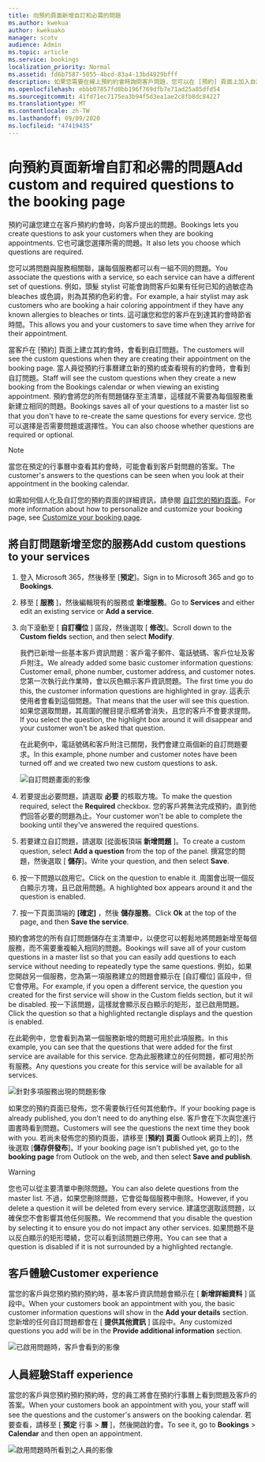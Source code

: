 ```yaml
---
title: 向預約頁面新增自訂和必需的問題
ms.author: kwekua
author: kwekuako
manager: scotv
audience: Admin
ms.topic: article
ms.service: bookings
localization_priority: Normal
ms.assetid: fd6b7587-5055-4bcd-83a4-13bd4929bfff
description: 如果您需要在線上預約約會時詢問客戶問題，您可以在 [預約] 頁面上加入自訂問題及必要的問題。
ms.openlocfilehash: ebbb07857fd8bb196f769dfb7e71ad25a85dfd54
ms.sourcegitcommit: 41fd71ec7175ea3b94f5d3ea1ae2c8fb8dc84227
ms.translationtype: MT
ms.contentlocale: zh-TW
ms.lasthandoff: 09/09/2020
ms.locfileid: "47419435"
---
```

# <a name="add-custom-and-required-questions-to-the-booking-page"></a><span data-ttu-id="652d7-103">向預約頁面新增自訂和必需的問題</span><span class="sxs-lookup"><span data-stu-id="652d7-103">Add custom and required questions to the booking page</span></span>

<span data-ttu-id="652d7-104">預約可讓您建立在客戶預約約會時，向客戶提出的問題。</span><span class="sxs-lookup"><span data-stu-id="652d7-104">Bookings lets you create questions to ask your customers when they are booking appointments.</span></span> <span data-ttu-id="652d7-105">它也可讓您選擇所需的問題。</span><span class="sxs-lookup"><span data-stu-id="652d7-105">It also lets you choose which questions are required.</span></span>

<span data-ttu-id="652d7-106">您可以將問題與服務相關聯，讓每個服務都可以有一組不同的問題。</span><span class="sxs-lookup"><span data-stu-id="652d7-106">You associate the questions with a service, so each service can have a different set of questions.</span></span> <span data-ttu-id="652d7-107">例如，頭髮 stylist 可能會詢問客戶如果有任何已知的過敏症為 bleaches 或色調，則為其預約色彩約會。</span><span class="sxs-lookup"><span data-stu-id="652d7-107">For example, a hair stylist may ask customers who are booking a hair coloring appointment if they have any known allergies to bleaches or tints.</span></span> <span data-ttu-id="652d7-108">這可讓您和您的客戶在到達其約會時節省時間。</span><span class="sxs-lookup"><span data-stu-id="652d7-108">This allows you and your customers to save time when they arrive for their appointment.</span></span>

<span data-ttu-id="652d7-109">當客戶在 [預約] 頁面上建立其約會時，會看到自訂問題。</span><span class="sxs-lookup"><span data-stu-id="652d7-109">The customers will see the custom questions when they are creating their appointment on the booking page.</span></span> <span data-ttu-id="652d7-110">當人員從預約行事曆建立新的預約或查看現有的約會時，會看到自訂問題。</span><span class="sxs-lookup"><span data-stu-id="652d7-110">Staff will see the custom questions when they create a new booking from the Bookings calendar or when viewing an existing appointment.</span></span> <span data-ttu-id="652d7-111">預約會將您的所有問題儲存至主清單，這樣就不需要為每個服務重新建立相同的問題。</span><span class="sxs-lookup"><span data-stu-id="652d7-111">Bookings saves all of your questions to a master list so that you don't have to re-create the same questions for every service.</span></span> <span data-ttu-id="652d7-112">您也可以選擇是否需要問題或選擇性。</span><span class="sxs-lookup"><span data-stu-id="652d7-112">You can also choose whether questions are required or optional.</span></span>

> [!NOTE]
> <span data-ttu-id="652d7-113">當您在預定的行事曆中查看其約會時，可能會看到客戶對問題的答案。</span><span class="sxs-lookup"><span data-stu-id="652d7-113">The customer's answers to the questions can be seen when you look at their appointment in the booking calendar.</span></span>

<span data-ttu-id="652d7-114">如需如何個人化及自訂您的預約頁面的詳細資訊，請參閱 [自訂您的預約頁面](customize-booking-page.md)。</span><span class="sxs-lookup"><span data-stu-id="652d7-114">For more information about how to personalize and customize your booking page, see [Customize your booking page](customize-booking-page.md).</span></span>

## <a name="add-custom-questions-to-your-services"></a><span data-ttu-id="652d7-115">將自訂問題新增至您的服務</span><span class="sxs-lookup"><span data-stu-id="652d7-115">Add custom questions to your services</span></span>

1. <span data-ttu-id="652d7-116">登入 Microsoft 365，然後移至 [**預定**]。</span><span class="sxs-lookup"><span data-stu-id="652d7-116">Sign in to Microsoft 365 and go to **Bookings**.</span></span>

1. <span data-ttu-id="652d7-117">移至 [ **服務** ]，然後編輯現有的服務或 **新增服務**。</span><span class="sxs-lookup"><span data-stu-id="652d7-117">Go to **Services** and either edit an existing service or **Add a service**.</span></span>

1. <span data-ttu-id="652d7-118">向下滾動至 [ **自訂欄位** ] 區段，然後選取 [ **修改**]。</span><span class="sxs-lookup"><span data-stu-id="652d7-118">Scroll down to the **Custom fields** section, and then select **Modify**.</span></span>

   <span data-ttu-id="652d7-119">我們已新增一些基本客戶資訊問題：客戶電子郵件、電話號碼、客戶位址及客戶附注。</span><span class="sxs-lookup"><span data-stu-id="652d7-119">We already added some basic customer information questions: Customer email, phone number, customer address, and customer notes.</span></span> <span data-ttu-id="652d7-120">您第一次執行此作業時，會以灰色顯示客戶資訊問題。</span><span class="sxs-lookup"><span data-stu-id="652d7-120">The first time you do this, the customer information questions are highlighted in gray.</span></span> <span data-ttu-id="652d7-121">這表示使用者會看到這個問題。</span><span class="sxs-lookup"><span data-stu-id="652d7-121">That means that the user will see this question.</span></span> <span data-ttu-id="652d7-122">如果您選取問題，其周圍的醒目提示框將會消失，且您的客戶不會要求提問。</span><span class="sxs-lookup"><span data-stu-id="652d7-122">If you select the question, the highlight box around it will disappear and your customer won't be asked that question.</span></span>

   <span data-ttu-id="652d7-123">在此範例中，電話號碼和客戶附注已關閉，我們會建立兩個新的自訂問題要求。</span><span class="sxs-lookup"><span data-stu-id="652d7-123">In this example, phone number and customer notes have been turned off and we created two new custom questions to ask.</span></span>

   ![自訂問題畫面的影像](../media/bookings-questions-custom-fields.png)

1. <span data-ttu-id="652d7-125">若要提出必要問題，請選取 **必要** 的核取方塊。</span><span class="sxs-lookup"><span data-stu-id="652d7-125">To make the question required, select the **Required** checkbox.</span></span> <span data-ttu-id="652d7-126">您的客戶將無法完成預約，直到他們回答必要的問題為止。</span><span class="sxs-lookup"><span data-stu-id="652d7-126">Your customer won't be able to complete the booking until they've answered the required questions.</span></span>

1. <span data-ttu-id="652d7-127">若要建立自訂問題，請選取 [從面板頂端 **新增問題** ]。</span><span class="sxs-lookup"><span data-stu-id="652d7-127">To create a custom question, select **Add a question** from the top of the panel.</span></span> <span data-ttu-id="652d7-128">撰寫您的問題，然後選取 [ **儲存**]。</span><span class="sxs-lookup"><span data-stu-id="652d7-128">Write your question, and then select **Save**.</span></span>

1. <span data-ttu-id="652d7-129">按一下問題以啟用它。</span><span class="sxs-lookup"><span data-stu-id="652d7-129">Click on the question to enable it.</span></span> <span data-ttu-id="652d7-130">周圍會出現一個反白顯示方塊，且已啟用問題。</span><span class="sxs-lookup"><span data-stu-id="652d7-130">A highlighted box appears around it and the question is enabled.</span></span>

1. <span data-ttu-id="652d7-131">按一下頁面頂端的 **[確定]** ，然後 **儲存服務**。</span><span class="sxs-lookup"><span data-stu-id="652d7-131">Click **Ok** at the top of the page, and then **Save the service**.</span></span>

<span data-ttu-id="652d7-132">預約會將您的所有自訂問題儲存在主清單中，以便您可以輕鬆地將問題新增至每個服務，而不需要重複輸入相同的問題。</span><span class="sxs-lookup"><span data-stu-id="652d7-132">Bookings will save all of your custom questions in a master list so that you can easily add questions to each service without needing to repeatedly type the same questions.</span></span> <span data-ttu-id="652d7-133">例如，如果您開啟另一個服務，您為第一項服務建立的問題會顯示在 [自訂欄位] 區段中，但它會停用。</span><span class="sxs-lookup"><span data-stu-id="652d7-133">For example, if you open a different service, the question you created for the first service will show in the Custom fields section, but it wil be disabled.</span></span> <span data-ttu-id="652d7-134">按一下該問題，這樣就會顯示反白顯示的矩形，並已啟用問題。</span><span class="sxs-lookup"><span data-stu-id="652d7-134">Click the question so that a highlighted rectangle displays and the question is enabled.</span></span>

<span data-ttu-id="652d7-135">在此範例中，您會看到為第一個服務新增的問題可用於此項服務。</span><span class="sxs-lookup"><span data-stu-id="652d7-135">In this example, you can see that the questions that were added for the first service are available for this service.</span></span> <span data-ttu-id="652d7-136">您為此服務建立的任何問題，都可用於所有服務。</span><span class="sxs-lookup"><span data-stu-id="652d7-136">Any questions you create for this service will be available for all services.</span></span>

   ![針對多項服務出現的問題影像](../media/bookings-questions-services.png)

<span data-ttu-id="652d7-138">如果您的預約頁面已發佈，您不需要執行任何其他動作。</span><span class="sxs-lookup"><span data-stu-id="652d7-138">If your booking page is already published, you don't need to do anything else.</span></span> <span data-ttu-id="652d7-139">客戶會在下次與您進行圖書時看到問題。</span><span class="sxs-lookup"><span data-stu-id="652d7-139">Customers will see the questions the next time they book with you.</span></span> <span data-ttu-id="652d7-140">若尚未發佈您的預約頁面，請移至 [**預約] 頁面** Outlook 網頁上的]，然後選取 [**儲存併發布**]。</span><span class="sxs-lookup"><span data-stu-id="652d7-140">If your booking page isn't published yet, go to the **booking page** from Outlook on the web, and then select **Save and publish**.</span></span>

> [!WARNING]
> <span data-ttu-id="652d7-141">您也可以從主要清單中刪除問題。</span><span class="sxs-lookup"><span data-stu-id="652d7-141">You can also delete questions from the master list.</span></span> <span data-ttu-id="652d7-142">不過，如果您刪除問題，它會從每個服務中刪除。</span><span class="sxs-lookup"><span data-stu-id="652d7-142">However, if you delete a question it will be deleted from every service.</span></span> <span data-ttu-id="652d7-143">建議您選取該問題，以確保您不會影響其他任何服務。</span><span class="sxs-lookup"><span data-stu-id="652d7-143">We recommend that you disable the question by selecting it to ensure you do not impact any other services.</span></span> <span data-ttu-id="652d7-144">如果問題不是以反白顯示的矩形環繞，您可以看到該問題已停用。</span><span class="sxs-lookup"><span data-stu-id="652d7-144">You can see that a question is disabled if it is not surrounded by a highlighted rectangle.</span></span>

## <a name="customer-experience"></a><span data-ttu-id="652d7-145">客戶體驗</span><span class="sxs-lookup"><span data-stu-id="652d7-145">Customer experience</span></span>

<span data-ttu-id="652d7-146">當您的客戶與您預約預約預約時，基本客戶資訊問題會顯示在 [ **新增詳細資料** ] 區段中。</span><span class="sxs-lookup"><span data-stu-id="652d7-146">When your customers book an appointment with you, the basic customer information questions will show in the **Add your details** section.</span></span> <span data-ttu-id="652d7-147">您新增的任何自訂問題都會在 [ **提供其他資訊** ] 區段中。</span><span class="sxs-lookup"><span data-stu-id="652d7-147">Any customized questions you add will be in the **Provide additional information** section.</span></span>

![已啟用問題時，客戶會看到的影像](../media/bookings-questions-customer.png)

## <a name="staff-experience"></a><span data-ttu-id="652d7-149">人員經驗</span><span class="sxs-lookup"><span data-stu-id="652d7-149">Staff experience</span></span>

<span data-ttu-id="652d7-150">當您的客戶與您預約預約預約時，您的員工將會在預約行事曆上看到問題及客戶的答案。</span><span class="sxs-lookup"><span data-stu-id="652d7-150">When your customers book an appointment with you, your staff will see the questions and the customer's answers on the booking calendar.</span></span> <span data-ttu-id="652d7-151">若要查看，請移至 [ **預定** 行事 \> **曆** ]，然後開啟約會。</span><span class="sxs-lookup"><span data-stu-id="652d7-151">To see it, go to **Bookings** \> **Calendar** and then open an appointment.</span></span>

![啟用問題時所看到之人員的影像](../media/bookings-questions-staff.png)
